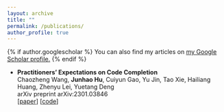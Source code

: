 ```yaml
---
layout: archive
title: ""
permalink: /publications/
author_profile: true
---
```


{% if author.googlescholar %}
  You can also find my articles on <u><a href="{{author.googlescholar}}">my Google Scholar profile</a>.</u>
{% endif %}

<!-- {% include base_path %} -->

<!-- {% for post in site.publications reversed %}
  {% include archive-single.html %}
{% endfor %} -->

- **Practitioners’ Expectations on Code Completion**  
Chaozheng Wang, **Junhao Hu**, Cuiyun Gao, Yu Jin, Tao Xie, Hailiang Huang, Zhenyu Lei, Yuetang Deng  
arXiv preprint arXiv:2301.03846  
\[[paper](https://arxiv.org/pdf/2301.03846.pdf)\] \[[code](https://github.com/DerekHJH/Awesome-Code-Completion-Paper)\]
